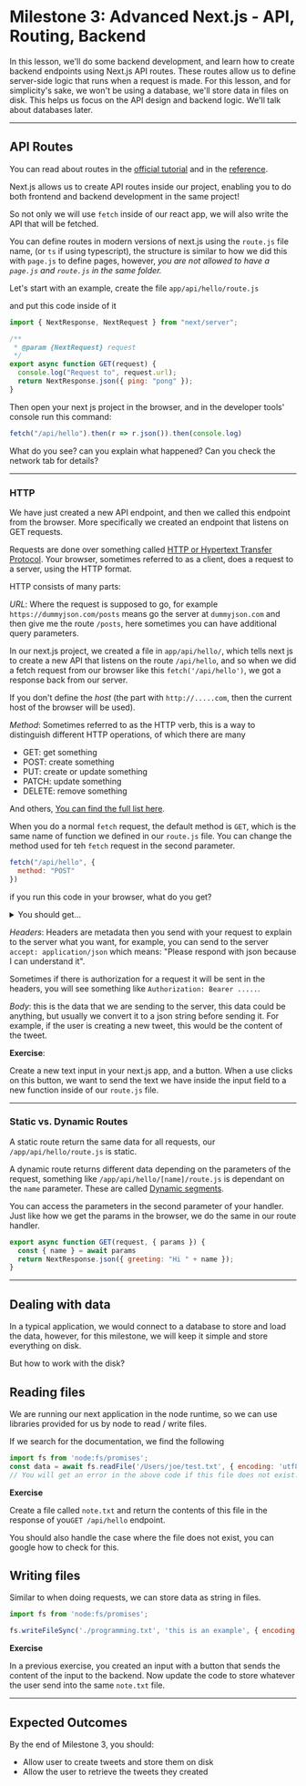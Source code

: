 # **Milestone 3: Advanced Next.js - API, Routing, Backend**

In this lesson, we'll do some backend development, and learn how to create backend endpoints using Next.js API routes. These routes allow us to define server-side logic that runs when a request is made. For this lesson, and for simplicity's sake, we won't be using a database, we'll store data in files on disk. This helps us focus on the API design and backend logic. We'll talk about databases later.

---

## API Routes


You can read about routes in the [official tutorial](https://nextjs.org/docs/app/building-your-application/routing/route-handlers) and in the [reference](https://nextjs.org/docs/app/api-reference/file-conventions/route).



Next.js allows us to create API routes inside our project, enabling you to do both frontend and backend development in the same project!

So not only we will use `fetch` inside of our react app, we will also write the API that will be fetched.


You can define routes in modern versions of next.js using the `route.js` file name, (or `ts` if using typescript), the structure is similar to how we did this with `page.js` to define pages, however, *you are not allowed to have a `page.js` and `route.js` in the same folder.*


Let's start with an example, create the file `app/api/hello/route.js`

and put this code inside of it

```js
import { NextResponse, NextRequest } from "next/server";

/**
 * @param {NextRequest} request
 */
export async function GET(request) {
  console.log("Request to", request.url);
  return NextResponse.json({ ping: "pong" });
}
```

Then open your next js project in the browser, and in the developer tools' console run this command:

```js
fetch("/api/hello").then(r => r.json()).then(console.log)
```

What do you see? can you explain what happened? Can you check the network tab for details?

---



### HTTP

We have just created a new API endpoint, and then we called this endpoint from the browser. More specifically we created an endpoint that listens on GET requests.

Requests are done over something called [HTTP or Hypertext Transfer Protocol](https://developer.mozilla.org/en-US/docs/Web/HTTP). Your browser, sometimes referred to as a client, does a request to a server, using the HTTP format.


HTTP consists of many parts:

_URL_: Where the request is supposed to go, for example `https://dummyjson.com/posts` means go the server at `dummyjson.com` and then give me the route `/posts`, here sometimes you can have additional query parameters.


In our next.js project, we created a file in `app/api/hello/`, which tells next js to create a new API that listens on the route `/api/hello`, and so when we did a fetch request from our browser like this `fetch('/api/hello')`, we got a response back from our server.

If you don't define the _host_ (the part with `http://.....com`, then the current host of the browser will be used).


_Method_: Sometimes referred to as the HTTP verb, this is a way to distinguish different HTTP operations, of which there are many
* GET: get something
* POST: create something
* PUT: create or update something
* PATCH: update something
* DELETE: remove something

And others, [You can find the full list here](https://developer.mozilla.org/en-US/docs/Web/HTTP/Reference/Methods).


When you do a normal `fetch` request, the default method is `GET`, which is the same name of function we defined in our `route.js` file. You can change the method used for teh `fetch` request in the second parameter.

```js
fetch("/api/hello", {
  method: "POST"
})
```
if you run this code in your browser, what do you get?

<details>
 <summary>You should get...</summary>

 An HTTP 405 Error, Method not allowed, why?
</details>


_Headers_: Headers are metadata then you send with your request to explain to the server what you want, for example, you can send to the server `accept: application/json` which means: "Please respond with json because I can understand it".

Sometimes if there is authorization for a request it will be sent in the headers, you will see something like `Authorization: Bearer .....`.


_Body_: this is the data that we are sending to the server, this data could be anything, but usually we convert it to a json string before sending it. For example, if the user is creating a new tweet, this would be the content of the tweet.


**Exercise**:

Create a new text input in your next.js app, and a button.
When a use clicks on this button, we want to send the text we have inside the input field to a new function inside of our `route.js` file.



---




### Static vs. Dynamic Routes

A static route return the same data for all requests, our `/app/api/hello/route.js` is static.

A dynamic route returns different data depending on the parameters of the request, something like `/app/api/hello/[name]/route.js` is dependant on the `name` parameter. These are called [Dynamic segments](https://nextjs.org/docs/app/building-your-application/routing/dynamic-routes).

You can access the parameters in the second parameter of your handler. Just like how we get the params in the browser, we do the same in our route handler.

```js
export async function GET(request, { params }) {
  const { name } = await params
  return NextResponse.json({ greeting: "Hi " + name });
}
```
---

## Dealing with data


In a typical application, we would connect to a database to store and load the data, however, for this milestone, we will keep it simple and store everything on disk.


But how to work with the disk?


## Reading files


We are running our next application in the node runtime, so we can use libraries provided for us by node to read / write files.

If we search for the documentation, we find the following

```js
import fs from 'node:fs/promises';
const data = await fs.readFile('/Users/joe/test.txt', { encoding: 'utf8' });
// You will get an error in the above code if this file does not exist.
```




**Exercise**

Create a file called `note.txt` and return the contents of this file in the response of you`GET /api/hello` endpoint.

You should also handle the case where the file does not exist, you can google how to check for this.


## Writing files

Similar to when doing requests, we can store data as string in files.


```js
import fs from 'node:fs/promises';

fs.writeFileSync('./programming.txt', 'this is an example', { encoding: 'utf8' });

```


**Exercise**

In a previous exercise, you created an input with a button that sends the content of the input to the backend. Now update the code to store whatever the user send into the same `note.txt` file.


---

## Expected Outcomes

By the end of Milestone 3, you should:
* Allow user to create tweets and store them on disk
* Allow the user to retrieve the tweets they created


